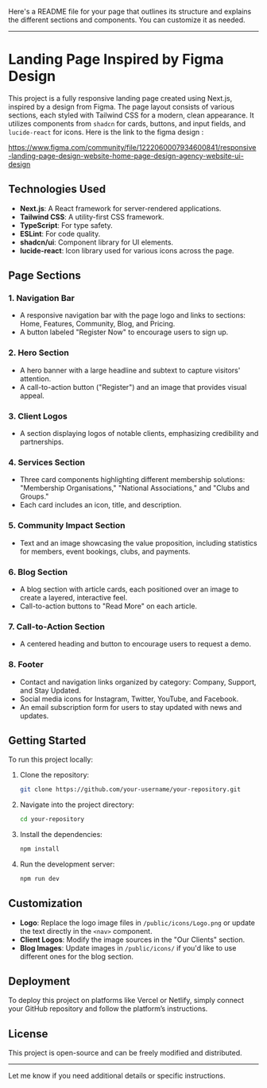 Here's a README file for your page that outlines its structure and explains the different sections and components. You can customize it as needed.

---

# Landing Page Inspired by Figma Design

This project is a fully responsive landing page created using Next.js, inspired by a design from Figma. The page layout consists of various sections, each styled with Tailwind CSS for a modern, clean appearance. It utilizes components from `shadcn` for cards, buttons, and input fields, and `lucide-react` for icons. Here is the link to the figma design : 

https://www.figma.com/community/file/1222060007934600841/responsive-landing-page-design-website-home-page-design-agency-website-ui-design

## Technologies Used

- **Next.js**: A React framework for server-rendered applications.
- **Tailwind CSS**: A utility-first CSS framework.
- **TypeScript**: For type safety.
- **ESLint**: For code quality.
- **shadcn/ui**: Component library for UI elements.
- **lucide-react**: Icon library used for various icons across the page.

## Page Sections

### 1. Navigation Bar
- A responsive navigation bar with the page logo and links to sections: Home, Features, Community, Blog, and Pricing.
- A button labeled "Register Now" to encourage users to sign up.

### 2. Hero Section
- A hero banner with a large headline and subtext to capture visitors' attention.
- A call-to-action button ("Register") and an image that provides visual appeal.

### 3. Client Logos
- A section displaying logos of notable clients, emphasizing credibility and partnerships.

### 4. Services Section
- Three card components highlighting different membership solutions: "Membership Organisations," "National Associations," and "Clubs and Groups."
- Each card includes an icon, title, and description.

### 5. Community Impact Section
- Text and an image showcasing the value proposition, including statistics for members, event bookings, clubs, and payments.

### 6. Blog Section
- A blog section with article cards, each positioned over an image to create a layered, interactive feel.
- Call-to-action buttons to "Read More" on each article.

### 7. Call-to-Action Section
- A centered heading and button to encourage users to request a demo.

### 8. Footer
- Contact and navigation links organized by category: Company, Support, and Stay Updated.
- Social media icons for Instagram, Twitter, YouTube, and Facebook.
- An email subscription form for users to stay updated with news and updates.

## Getting Started

To run this project locally:

1. Clone the repository:
    ```bash
    git clone https://github.com/your-username/your-repository.git
    ```
2. Navigate into the project directory:
    ```bash
    cd your-repository
    ```
3. Install the dependencies:
    ```bash
    npm install
    ```
4. Run the development server:
    ```bash
    npm run dev
    ```

## Customization

- **Logo**: Replace the logo image files in `/public/icons/Logo.png` or update the text directly in the `<nav>` component.
- **Client Logos**: Modify the image sources in the "Our Clients" section.
- **Blog Images**: Update images in `/public/icons/` if you'd like to use different ones for the blog section.

## Deployment

To deploy this project on platforms like Vercel or Netlify, simply connect your GitHub repository and follow the platform’s instructions. 

## License

This project is open-source and can be freely modified and distributed.

---

Let me know if you need additional details or specific instructions.
